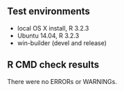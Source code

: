 ## Test environments
* local OS X install, R 3.2.3
* Ubuntu 14.04, R 3.2.3
* win-builder (devel and release)

## R CMD check results
There were no ERRORs or WARNINGs.